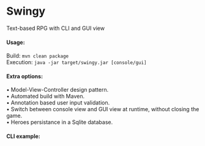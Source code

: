 # Swingy
Text-based RPG with CLI and GUI view

<h4>Usage:</h4>

Build: ```mvn clean package```<br>
Execution: ```java -jar target/swingy.jar [console/gui]```

<h4>Extra options:</h4>
• Model-View-Controller design pattern.<br>
• Automated build with Maven.<br>
• Annotation based user input validation.<br>
• Switch between console view and GUI view at runtime, without closing the game.<br>
• Heroes persistance in a Sqlite database.

<h4>CLI example:</h4>

```
